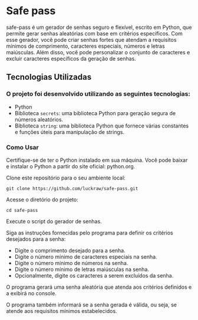 # Safe pass

safe-pass é um gerador de senhas seguro e flexível, escrito em Python, que permite gerar senhas aleatórias com base em critérios específicos. Com esse gerador, você pode criar senhas fortes que atendam a requisitos mínimos de comprimento, caracteres especiais, números e letras maiúsculas. Além disso, você pode personalizar o conjunto de caracteres e excluir caracteres específicos da geração de senhas.

## Tecnologias Utilizadas

### O projeto foi desenvolvido utilizando as seguintes tecnologias:

- Python
- Biblioteca `secrets`: uma biblioteca Python para geração segura de números aleatórios.
- Biblioteca `string`: uma biblioteca Python que fornece várias constantes e funções úteis para manipulação de strings.

### Como Usar

Certifique-se de ter o Python instalado em sua máquina. Você pode baixar e instalar o Python a partir do site oficial: python.org.

Clone este repositório para o seu ambiente local:

```
git clone https://github.com/luckraw/safe-pass.git
```
Acesse o diretório do projeto:
```
cd safe-pass
```
Execute o script do gerador de senhas.

Siga as instruções fornecidas pelo programa para definir os critérios desejados para a senha:

- Digite o comprimento desejado para a senha.
- Digite o número mínimo de caracteres especiais na senha.
- Digite o número mínimo de números na senha.
- Digite o número mínimo de letras maiúsculas na senha.
- Opcionalmente, digite os caracteres a serem excluídos da senha.

O programa gerará uma senha aleatória que atenda aos critérios definidos e a exibirá no console.

O programa também informará se a senha gerada é válida, ou seja, se atende aos requisitos mínimos estabelecidos.


